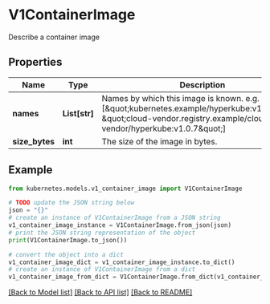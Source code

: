 # V1ContainerImage

Describe a container image

## Properties

Name | Type | Description | Notes
------------ | ------------- | ------------- | -------------
**names** | **List[str]** | Names by which this image is known. e.g. [\&quot;kubernetes.example/hyperkube:v1.0.7\&quot;, \&quot;cloud-vendor.registry.example/cloud-vendor/hyperkube:v1.0.7\&quot;] | [optional] 
**size_bytes** | **int** | The size of the image in bytes. | [optional] 

## Example

```python
from kubernetes.models.v1_container_image import V1ContainerImage

# TODO update the JSON string below
json = "{}"
# create an instance of V1ContainerImage from a JSON string
v1_container_image_instance = V1ContainerImage.from_json(json)
# print the JSON string representation of the object
print(V1ContainerImage.to_json())

# convert the object into a dict
v1_container_image_dict = v1_container_image_instance.to_dict()
# create an instance of V1ContainerImage from a dict
v1_container_image_from_dict = V1ContainerImage.from_dict(v1_container_image_dict)
```
[[Back to Model list]](../README.md#documentation-for-models) [[Back to API list]](../README.md#documentation-for-api-endpoints) [[Back to README]](../README.md)


